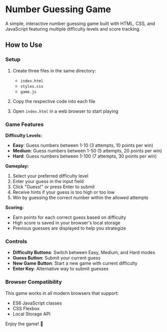 # Number Guessing Game

A simple, interactive number guessing game built with HTML, CSS, and JavaScript featuring multiple difficulty levels and score tracking.

## How to Use

### Setup
1. Create three files in the same directory:
   - `index.html`
   - `styles.css`
   - `game.js`

2. Copy the respective code into each file

3. Open `index.html` in a web browser to start playing

### Game Features

**Difficulty Levels:**
- **Easy**: Guess numbers between 1-10 (3 attempts, 10 points per win)
- **Medium**: Guess numbers between 1-50 (5 attempts, 20 points per win)
- **Hard**: Guess numbers between 1-100 (7 attempts, 30 points per win)

**Gameplay:**
1. Select your preferred difficulty level
2. Enter your guess in the input field
3. Click "Guess!" or press Enter to submit
4. Receive hints if your guess is too high or too low
5. Win by guessing the correct number within the allowed attempts

**Scoring:**
- Earn points for each correct guess based on difficulty
- High score is saved in your browser's local storage
- Previous guesses are displayed to help you strategize

### Controls
- **Difficulty Buttons**: Switch between Easy, Medium, and Hard modes
- **Guess Button**: Submit your current guess
- **New Game Button**: Start a new game with current difficulty
- **Enter Key**: Alternative way to submit guesses

### Browser Compatibility
This game works in all modern browsers that support:
- ES6 JavaScript classes
- CSS Flexbox
- Local Storage API

Enjoy the game! 🎯